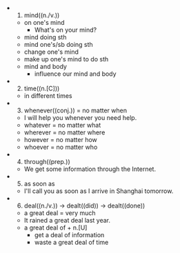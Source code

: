 -
  1. mind((n./v.))
	- on one's mind
		- What's on your mind?
	- mind doing sth
	- mind one's/sb doing sth
	- change one's mind
	- make up one's mind to do sth
	- mind and body
		- influence our mind and body
-
  2. time((n.[C]))
	- in different times
-
  3. whenever((conj.)) = no matter when
	- I will help you whenever you need help.
	- whatever = no matter what
	- wherever = no matter where
	- however = no matter how
	- whoever = no matter who
-
  4. through((prep.))
	- We get some information through the Internet.
-
  5. as soon as
	- I'll call you as soon as I arrive in Shanghai tomorrow.
-
  6. deal((n./v.)) -> dealt((did)) -> dealt((done))
	- a great deal = very much
	- It rained a great deal last year.
	- a great deal of + n.[U]
		- get a deal of information
		- waste a great deal of time